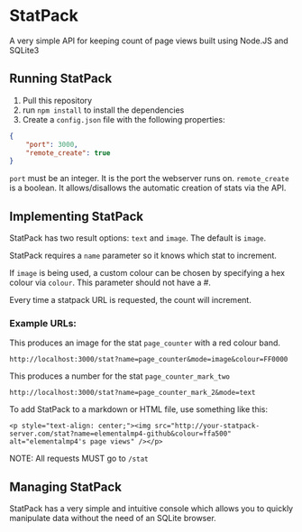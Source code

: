 # StatPack

A very simple API for keeping count of page views built using Node.JS and SQLite3

## Running StatPack

1) Pull this repository
2) run `npm install` to install the dependencies
3) Create a `config.json` file with the following properties:

```json
{
    "port": 3000,
    "remote_create": true
}
```

`port` must be an integer. It is the port the webserver runs on.
`remote_create` is a boolean. It allows/disallows the automatic creation of stats via the API.

## Implementing StatPack

StatPack has two result options: `text` and `image`. The default is `image`.

StatPack requires a `name` parameter so it knows which stat to increment.

If `image` is being used, a custom colour can be chosen by specifying a hex colour via `colour`. This parameter should not have a #.

Every time a statpack URL is requested, the count will increment.

### Example URLs:

This produces an image for the stat `page_counter` with a red colour band.
```
http://localhost:3000/stat?name=page_counter&mode=image&colour=FF0000
```

This produces a number for the stat `page_counter_mark_two`
```
http://localhost:3000/stat?name=page_counter_mark_2&mode=text
```

To add StatPack to a markdown or HTML file, use something like this:
```
<p style="text-align: center;"><img src="http://your-statpack-server.com/stat?name=elementalmp4-github&colour=ffa500" alt="elementalmp4's page views" /></p>
```

NOTE: All requests MUST go to `/stat`

## Managing StatPack

StatPack has a very simple and intuitive console which allows you to quickly manipulate data without the need of an SQLite browser.